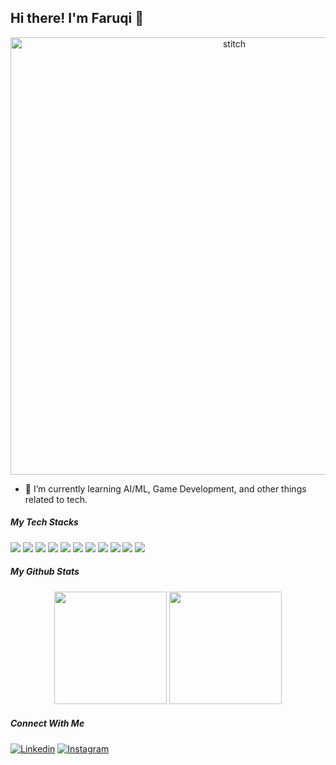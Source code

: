 ## Hi there! I'm Faruqi 👋

<div align="center">
  <img src="https://media.giphy.com/media/OnnUZxcHsbBN6/giphy.gif?cid=ecf05e47hn889n3lwn213njfwn42kve665imr44810z2a0ne&ep=v1_gifs_related&rid=giphy.gif&ct=g" width="700" alt="stitch" />
</div>

- 🌱 I’m currently learning AI/ML, Game Development, and other things related to tech.

<!--
**mfaruqi35/mfaruqi35** is a ✨ _special_ ✨ repository because its `README.md` (this file) appears on your GitHub profile.

Here are some ideas to get you started:

- 🔭 I’m currently working on ...
- 👯 I’m looking to collaborate on ...
- 🤔 I’m looking for help with ...
- 💬 Ask me about ...
- 📫 How to reach me: ...
- 😄 Pronouns: ...
- ⚡ Fun fact: ...
-->

##### My Tech Stacks

<img src="https://img.shields.io/badge/MongoDB-4EA94B?style=for-the-badge&logo=mongodb&logoColor=white" /> <img src="https://img.shields.io/badge/Express%20js-000000?style=for-the-badge&logo=express&logoColor=white" /> <img src="https://img.shields.io/badge/Godot-478CBF?style=for-the-badge&logo=GodotEngine&logoColor=white" /> <img src="https://img.shields.io/badge/Jupyter-F37626.svg?&style=for-the-badge&logo=Jupyter&logoColor=white" /> <img src="https://img.shields.io/badge/Tailwind_CSS-38B2AC?style=for-the-badge&logo=tailwind-css&logoColor=white" /> <img src="https://img.shields.io/badge/HTML5-E34F26?style=for-the-badge&logo=html5&logoColor=white" /> <img src="https://img.shields.io/badge/CSS3-1572B6?style=for-the-badge&logo=css3&logoColor=white" /> <img src="https://img.shields.io/badge/Python-FFD43B?style=for-the-badge&logo=python&logoColor=blue" /> <img src="https://img.shields.io/badge/Pandas-2C2D72?style=for-the-badge&logo=pandas&logoColor=white" /> <img src="https://img.shields.io/badge/scikit_learn-F7931E?style=for-the-badge&logo=scikit-learn&logoColor=white" /> <img src="https://img.shields.io/badge/Numpy-777BB4?style=for-the-badge&logo=numpy&logoColor=white" />

##### My Github Stats

<div align="center">
  <img src="https://github-readme-stats.vercel.app/api?username=mfaruqi35&show_icons=true&theme=tokyonight" height="180"/>
  <img src="https://github-readme-stats.vercel.app/api/top-langs/?username=mfaruqi35&layout=compact" height="180"/>
</div>

##### Connect With Me

[![Linkedin](https://img.shields.io/badge/LinkedIn-0077B5?style=for-the-badge&logo=linkedin&logoColor=white)](https://www.linkedin.com/in/muhammad-faruqi-4028b0289/) [![Instagram](https://img.shields.io/badge/Instagram-E4405F?style=for-the-badge&logo=instagram&logoColor=white)](https://www.instagram.com/muhammadfaruqi35/)
